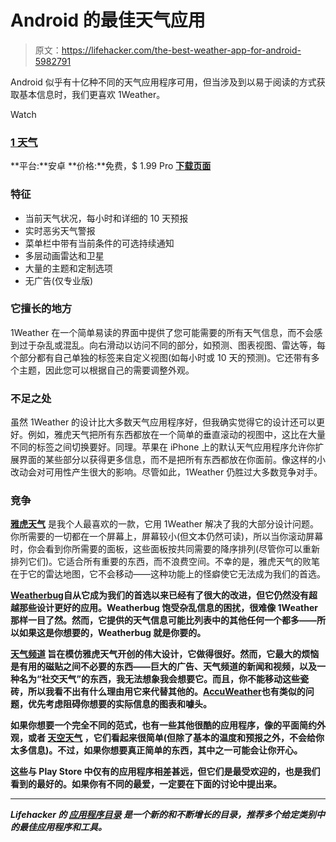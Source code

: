 # Android 的最佳天气应用

> 原文：<https://lifehacker.com/the-best-weather-app-for-android-5982791>

Android 似乎有十亿种不同的天气应用程序可用，但当涉及到以易于阅读的方式获取基本信息时，我们更喜欢 1Weather。

Watch

### [1 天气](https://play.google.com/store/apps/details?id=com.handmark.expressweather)

**平台:**安卓
**价格:**免费，$ 1.99 Pro
[**下载页面**](https://play.google.com/store/apps/details?id=com.handmark.expressweather)

### 特征

*   当前天气状况，每小时和详细的 10 天预报
*   实时恶劣天气警报
*   菜单栏中带有当前条件的可选持续通知
*   多层动画雷达和卫星
*   大量的主题和定制选项
*   无广告(仅专业版)

### 它擅长的地方

1Weather 在一个简单易读的界面中提供了您可能需要的所有天气信息，而不会感到过于杂乱或混乱。向右滑动以访问不同的部分，如预测、图表视图、雷达等，每个部分都有自己单独的标签来自定义视图(如每小时或 10 天的预测)。它还带有多个主题，因此您可以根据自己的需要调整外观。

### 不足之处

虽然 1Weather 的设计比大多数天气应用程序好，但我确实觉得它的设计还可以更好。例如，雅虎天气把所有东西都放在一个简单的垂直滚动的视图中，这比在大量不同的标签之间切换要好。同理。苹果在 iPhone 上的默认天气应用程序允许你扩展界面的某些部分以获得更多信息，而不是把所有东西都放在你面前。像这样的小改动会对可用性产生很大的影响。尽管如此，1Weather 仍胜过大多数竞争对手。

### 竞争

[**雅虎天气**](https://play.google.com/store/apps/details?id=com.yahoo.mobile.client.android.weather) 是我个人最喜欢的一款，它用 1Weather 解决了我的大部分设计问题。你所需要的一切都在一个屏幕上，屏幕较小(但文本仍然可读)，所以当你滚动屏幕时，你会看到你所需要的面板，这些面板按共同需要的降序排列(尽管你可以重新排列它们)。它适合所有重要的东西，而不浪费空间。不幸的是，雅虎天气的败笔在于它的雷达地图，它不会移动——这种功能上的怪癖使它无法成为我们的首选。

[**Weatherbug**](https://play.google.com/store/apps/details?id=com.aws.android)**自从它成为我们的首选以来已经有了很大的改进，但它仍然没有超越那些设计更好的应用。Weatherbug 饱受杂乱信息的困扰，很难像 1Weather 那样一目了然。然而，它提供的天气信息可能比列表中的其他任何一个都多——所以如果这是你想要的，Weatherbug 就是你要的。**

**[**天气频道**](https://play.google.com/store/apps/details?id=com.weather.Weather) 旨在模仿雅虎天气开创的伟大设计，它做得很好。然而，它最大的烦恼是有用的磁贴之间不必要的东西——巨大的广告、天气频道的新闻和视频，以及一种名为“社交天气”的东西，我无法想象我会想要它。而且，你不能移动这些瓷砖，所以我看不出有什么理由用它来代替其他的。[**AccuWeather**](https://play.google.com/store/apps/details?id=com.accuweather.android)也有类似的问题，优先考虑阻碍你想要的实际信息的图表和噱头。**

**如果你想要一个完全不同的范式，也有一些其他很酷的应用程序，像[](https://play.google.com/store/apps/details?id=com.aurelhubert.niceweather)**的平面简约外观，或者 [**天空天气**](https://play.google.com/store/apps/details?id=com.citc.weather) ，它们看起来很简单(但除了基本的温度和预报之外，不会给你太多信息)。不过，如果你想要真正简单的东西，其中之一可能会让你开心。****

****这些与 Play Store 中仅有的应用程序相差甚远，但它们是最受欢迎的，也是我们看到的最好的。如果你有不同的最爱，一定要在下面的讨论中提出来。****

* * *

*****Lifehacker 的* [*应用程序目录*](http://lifehacker.com/the-lifehacker-app-directory-curates-the-best-apps-for-5803257) *是一个新的和不断增长的目录，推荐多个给定类别中的最佳应用程序和工具。*****